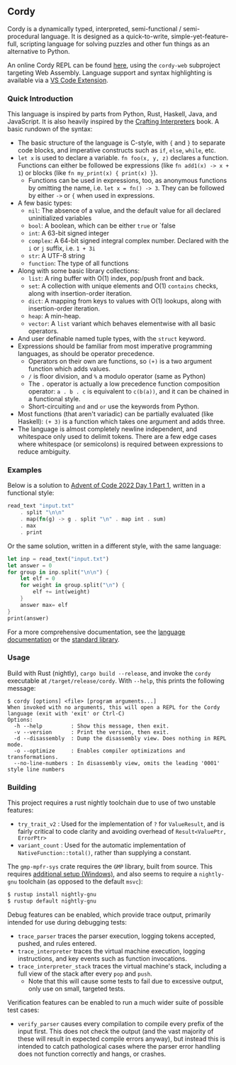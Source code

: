 ## Cordy

Cordy is a dynamically typed, interpreted, semi-functional / semi-procedural language. It is designed as a quick-to-write, simple-yet-feature-full, scripting language for solving puzzles and other fun things as an alternative to Python.

An online Cordy REPL can be found [here](https://alcatrazescapee.com/cordy/), using the `cordy-web` subproject targeting Web Assembly. Language support and syntax highlighting is available via a [VS Code Extension](https://github.com/alcatrazEscapee/CordyLanguageSupport).

### Quick Introduction

This language is inspired by parts from Python, Rust, Haskell, Java, and JavaScript. It is also heavily inspired by the [Crafting Interpreters](https://craftinginterpreters.com/) book. A basic rundown of the syntax:

- The basic structure of the language is C-style, with `{` and `}` to separate code blocks, and imperative constructs such as `if`, `else`, `while`, etc.
- `let x` is used to declare a variable. `fn foo(x, y, z)` declares a function. Functions can either be followed be expressions (like `fn add1(x) -> x + 1`) or blocks (like `fn my_print(x) { print(x) }`).
  - Functions can be used in expressions, too, as anonymous functions by omitting the name, i.e. `let x = fn() -> 3`. They can be followed by either `->` or `{` when used in expressions.
- A few basic types:
  - `nil`: The absence of a value, and the default value for all declared uninitialized variables
  - `bool`: A boolean, which can be either `true` or `false
  - `int`: A 63-bit signed integer
  - `complex`: A 64-bit signed integral complex number. Declared with the `i` or `j` suffix, i.e. `1 + 3i`
  - `str`: A UTF-8 string
  - `function`: The type of all functions
- Along with some basic library collections:
  - `list`: A ring buffer with O(1) index, pop/push front and back.
  - `set`: A collection with unique elements and O(1) `contains` checks, along with insertion-order iteration.
  - `dict`: A mapping from keys to values with O(1) lookups, along with insertion-order iteration.
  - `heap`: A min-heap.
  - `vector`: A `list` variant which behaves elementwise with all basic operators.
- And user definable named tuple types, with the `struct` keyword.
- Expressions should be familiar from most imperative programming languages, as should be operator precedence.
  - Operators on their own are functions, so `(+)` is a two argument function which adds values.
  - `/` is floor division, and `%` a modulo operator (same as Python)
  - The `.` operator is actually a low precedence function composition operator: `a . b . c` is equivalent to `c(b(a))`, and it can be chained in a functional style.
  - Short-circuiting `and` and `or` use the keywords from Python.
- Most functions (that aren't variadic) can be partially evaluated (like Haskell): `(+ 3)` is a function which takes one argument and adds three.
- The language is almost completely newline independent, and whitespace only used to delimit tokens. There are a few edge cases where whitespace (or semicolons) is required between expressions to reduce ambiguity.

### Examples

Below is a solution to [Advent of Code 2022 Day 1 Part 1](https://adventofcode.com/2022/day/1), written in a functional style:

```rust
read_text "input.txt"
    . split "\n\n"
    . map(fn(g) -> g . split "\n" . map int . sum)
    . max
    . print
```

Or the same solution, written in a different style, with the same language:

```rust
let inp = read_text("input.txt")
let answer = 0
for group in inp.split("\n\n") {
    let elf = 0
    for weight in group.split("\n") {
        elf += int(weight)
    }
    answer max= elf
}
print(answer)

```

For a more comprehensive documentation, see the [language documentation](https://alcatrazescapee.com/cordy/language/) or the [standard library](https://alcatrazescapee.com/cordy/library/).

### Usage

Build with Rust (nightly), `cargo build --release`, and invoke the `cordy` executable at `/target/release/cordy`. With `--help`, this prints the following message:

```
$ cordy [options] <file> [program arguments...]
When invoked with no arguments, this will open a REPL for the Cordy language (exit with 'exit' or Ctrl-C)
Options:
  -h --help         : Show this message, then exit.
  -v --version      : Print the version, then exit.
  -d --disassembly  : Dump the disassembly view. Does nothing in REPL mode.
  -o --optimize     : Enables compiler optimizations and transformations.
  --no-line-numbers : In disassembly view, omits the leading '0001' style line numbers
```

### Building

This project requires a rust nightly toolchain due to use of two unstable features:

- `try_trait_v2` : Used for the implementation of `?` for `ValueResult`, and is fairly critical to code clarity and avoiding overhead of `Result<ValuePtr, ErrorPtr>`
- `variant_count` : Used for the automatic implementation of `NativeFunction::total()`, rather than supplying a constant.

The `gmp-mpfr-sys` crate requires the `GMP` library, built from source. This requires [additional setup (Windows)](https://docs.rs/gmp-mpfr-sys/1.6.1/gmp_mpfr_sys/index.html#building-on-windows), and also seems to require a `nightly-gnu` toolchain (as opposed to the default `msvc`):

```bash
$ rustup install nightly-gnu
$ rustup default nightly-gnu
```

Debug features can be enabled, which provide trace output, primarily intended for use during debugging tests:

- `trace_parser` traces the parser execution, logging tokens accepted, pushed, and rules entered.
- `trace_interpreter` traces the virtual machine execution, logging instructions, and key events such as function invocations.
- `trace_interpreter_stack` traces the virtual machine's stack, including a full view of the stack after every `pop` and `push`.
  - Note that this will cause some tests to fail due to excessive output, only use on small, targeted tests.

Verification features can be enabled to run a much wider suite of possible test cases:

- `verify_parser` causes every compilation to compile every prefix of the input first. This does not check the output (and the vast majority of these will result in expected compile errors anyway), but instead this is intended to catch pathological cases where the parser error handling does not function correctly and hangs, or crashes.